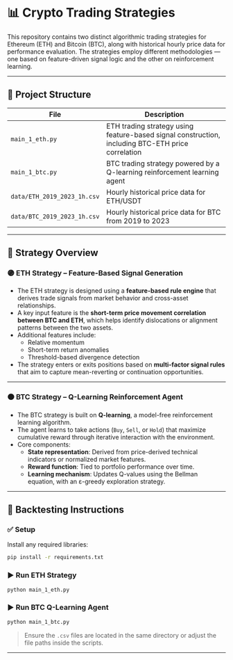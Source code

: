 # 📊 Crypto Trading Strategies

This repository contains two distinct algorithmic trading strategies for Ethereum (ETH) and Bitcoin (BTC), along with historical hourly price data for performance evaluation. The strategies employ different methodologies — one based on feature-driven signal logic and the other on reinforcement learning.

---

## 📁 Project Structure

| File               | Description                                                                 |
|--------------------|-----------------------------------------------------------------------------|
| `main_1_eth.py`     | ETH trading strategy using feature-based signal construction, including BTC-ETH price correlation |
| `main_1_btc.py`     | BTC trading strategy powered by a Q-learning reinforcement learning agent   |
| `data/ETH_2019_2023_1h.csv`    | Hourly historical price data for ETH/USDT                                   |
| `data/BTC_2019_2023_1h.csv` | Hourly historical price data for BTC from 2019 to 2023                     |

---

## 🧠 Strategy Overview

### 🟣 ETH Strategy – Feature-Based Signal Generation

- The ETH strategy is designed using a **feature-based rule engine** that derives trade signals from market behavior and cross-asset relationships.
- A key input feature is the **short-term price movement correlation between BTC and ETH**, which helps identify dislocations or alignment patterns between the two assets.
- Additional features include:
  - Relative momentum
  - Short-term return anomalies
  - Threshold-based divergence detection
- The strategy enters or exits positions based on **multi-factor signal rules** that aim to capture mean-reverting or continuation opportunities.

---

### 🟠 BTC Strategy – Q-Learning Reinforcement Agent

- The BTC strategy is built on **Q-learning**, a model-free reinforcement learning algorithm.
- The agent learns to take actions (`Buy`, `Sell`, or `Hold`) that maximize cumulative reward through iterative interaction with the environment.
- Core components:
  - **State representation**: Derived from price-derived technical indicators or normalized market features.
  - **Reward function**: Tied to portfolio performance over time.
  - **Learning mechanism**: Updates Q-values using the Bellman equation, with an ε-greedy exploration strategy.

---

## 🧪 Backtesting Instructions

### ✅ Setup

Install any required libraries:
```bash
pip install -r requirements.txt
```

### ▶ Run ETH Strategy
```bash
python main_1_eth.py
```

### ▶ Run BTC Q-Learning Agent
```bash
python main_1_btc.py
```

> Ensure the `.csv` files are located in the same directory or adjust the file paths inside the scripts.

---

